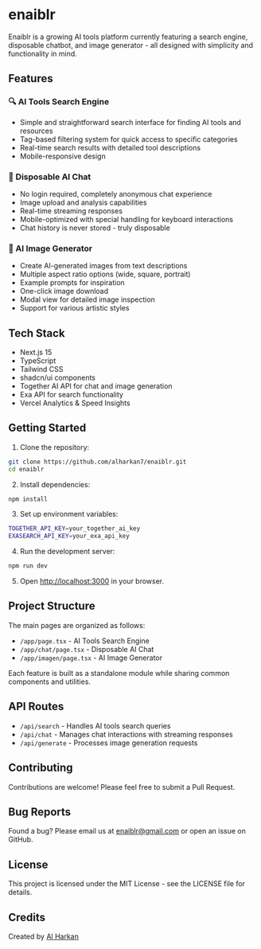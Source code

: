 # enaiblr

Enaiblr is a growing AI tools platform currently featuring a search engine, disposable chatbot, and image generator - all designed with simplicity and functionality in mind.

## Features

### 🔍 AI Tools Search Engine
- Simple and straightforward search interface for finding AI tools and resources
- Tag-based filtering system for quick access to specific categories
- Real-time search results with detailed tool descriptions
- Mobile-responsive design

### 💬 Disposable AI Chat
- No login required, completely anonymous chat experience
- Image upload and analysis capabilities
- Real-time streaming responses
- Mobile-optimized with special handling for keyboard interactions
- Chat history is never stored - truly disposable

### 🎨 AI Image Generator
- Create AI-generated images from text descriptions
- Multiple aspect ratio options (wide, square, portrait)
- Example prompts for inspiration
- One-click image download
- Modal view for detailed image inspection
- Support for various artistic styles

## Tech Stack

- Next.js 15
- TypeScript
- Tailwind CSS
- shadcn/ui components
- Together AI API for chat and image generation
- Exa API for search functionality
- Vercel Analytics & Speed Insights

## Getting Started

1. Clone the repository:

```bash
git clone https://github.com/alharkan7/enaiblr.git
cd enaiblr
```


2. Install dependencies:

```bash
npm install
```

3. Set up environment variables:

```bash
TOGETHER_API_KEY=your_together_ai_key
EXASEARCH_API_KEY=your_exa_api_key
```

4. Run the development server:

```bash
npm run dev
```

5. Open [http://localhost:3000](http://localhost:3000) in your browser.

## Project Structure

The main pages are organized as follows:

- `/app/page.tsx` - AI Tools Search Engine
- `/app/chat/page.tsx` - Disposable AI Chat
- `/app/imagen/page.tsx` - AI Image Generator

Each feature is built as a standalone module while sharing common components and utilities.

## API Routes

- `/api/search` - Handles AI tools search queries
- `/api/chat` - Manages chat interactions with streaming responses
- `/api/generate` - Processes image generation requests

## Contributing

Contributions are welcome! Please feel free to submit a Pull Request.

## Bug Reports

Found a bug? Please email us at enaiblr@gmail.com or open an issue on GitHub.

## License

This project is licensed under the MIT License - see the LICENSE file for details.

## Credits

Created by [Al Harkan](https://github.com/alharkan7)